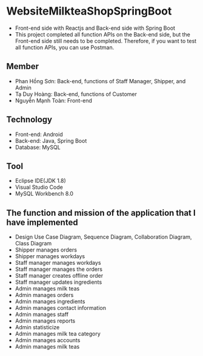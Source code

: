 ﻿# WebsiteMilkteaShopSpringBoot
   - Front-end side with Reactjs and Back-end side with Spring Boot
   - This project completed all function APIs on the Back-end side, but the Front-end side still needs to be completed. Therefore, if you want to test all function APIs, you can use Postman.

## Member
  - Phan Hồng Sơn: Back-end, functions of Staff Manager, Shipper, and Admin
  - Tạ Duy Hoàng: Back-end, functions of Customer
  - Nguyễn Mạnh Toàn: Front-end
    
## Technology
  - Front-end: Android
  - Back-end: Java, Spring Boot
  - Database: MySQL

## Tool 
  - Eclipse IDE(JDK 1.8)
  - Visual Studio Code
  - MySQL Workbench 8.0

## The function and mission of the application that I have implemented
  - Design Use Case Diagram, Sequence Diagram, Collaboration Diagram, Class Diagram
  - Shipper manages orders
  - Shipper manages workdays
  - Staff manager manages workdays
  - Staff manager manages the orders
  - Staff manager creates offline order
  - Staff manager updates ingredients
  - Admin manages milk teas
  - Admin manages orders
  - Admin manages ingredients
  - Admin manages contact information
  - Admin manages staff
  - Admin manages reports
  - Admin statisticize
  - Admin manages milk tea category
  - Admin manages accounts
  - Admin manages milk teas
